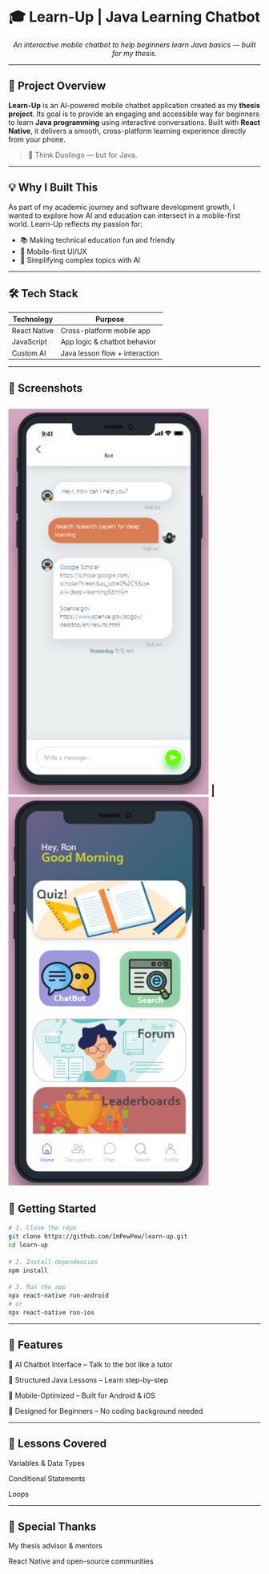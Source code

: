 <h1 align="center">🎓 Learn-Up | Java Learning Chatbot</h1>
<p align="center">
  <i>An interactive mobile chatbot to help beginners learn Java basics — built for my thesis.</i>
</p>


---

## 📱 Project Overview

**Learn-Up** is an AI-powered mobile chatbot application created as my **thesis project**. Its goal is to provide an engaging and accessible way for beginners to learn **Java programming** using interactive conversations. Built with **React Native**, it delivers a smooth, cross-platform learning experience directly from your phone.

> 💬 Think Duolingo — but for Java.

---

## 💡 Why I Built This

As part of my academic journey and software development growth, I wanted to explore how AI and education can intersect in a mobile-first world. Learn-Up reflects my passion for:

- 📚 Making technical education fun and friendly
- 📱 Mobile-first UI/UX
- 🧠 Simplifying complex topics with AI

---

## 🛠️ Tech Stack

| Technology   | Purpose                         |
| ------------ | ------------------------------- |
| React Native | Cross-platform mobile app       |
| JavaScript   | App logic & chatbot behavior    |
| Custom AI    | Java lesson flow + interaction  |

---

## 📸 Screenshots 

<img src="./sc1.png" alt="Chatbot Screenshot" width="400"/> | <img src="./sc2.png" alt="Lesson Screenshot" width="400"/> 
---

## 🚀 Getting Started

```bash
# 1. Clone the repo
git clone https://github.com/ImPewPew/learn-up.git
cd learn-up

# 2. Install dependencies
npm install

# 3. Run the app
npx react-native run-android
# or
npx react-native run-ios
```


---
## 🎯 Features
🤖 AI Chatbot Interface – Talk to the bot like a tutor

📘 Structured Java Lessons – Learn step-by-step

📱 Mobile-Optimized – Built for Android & iOS

🧠 Designed for Beginners – No coding background needed

---
## 🧠 Lessons Covered

Variables & Data Types

Conditional Statements

Loops

---
## 🙏 Special Thanks

My thesis advisor & mentors

React Native and open-source communities

